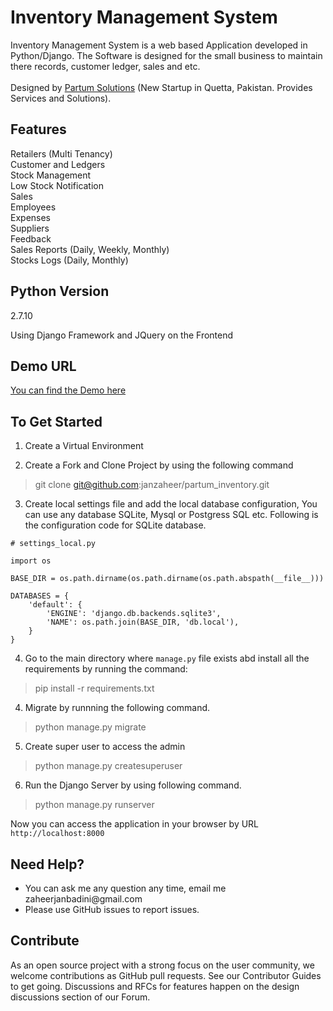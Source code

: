 # Inventory Management System #

Inventory Management System is a web based Application developed in Python/Django. The Software is designed for the small business to maintain there records, customer ledger, sales and etc.<br>
<br>Designed by <a href="partumsolutions.com">Partum Solutions</a> (New Startup in Quetta, Pakistan. Provides Services and Solutions).

## Features

Retailers (Multi Tenancy)<br>
Customer and Ledgers <br>
Stock Management <br>
Low Stock Notification <br>
Sales <br>
Employees <br>
Expenses <br>
Suppliers <br>
Feedback <br>
Sales Reports (Daily, Weekly, Monthly) <br>
Stocks Logs (Daily, Monthly) <br>

## Python Version
2.7.10<br>

Using Django Framework and JQuery on the Frontend


## Demo URL

<a href="http://demo-inventory.herokuapp.com/"> You can find the Demo here</a>


## To Get Started ##

1. Create a Virtual Environment

2. Create a Fork and Clone Project by using the following command

> git clone git@github.com:janzaheer/partum_inventory.git

3. Create local settings file and add the local database configuration, You can use any database SQLite, Mysql or Postgress SQL etc. Following is the configuration code for SQLite database.
```
# settings_local.py

import os

BASE_DIR = os.path.dirname(os.path.dirname(os.path.abspath(__file__)))

DATABASES = {
    'default': {
        'ENGINE': 'django.db.backends.sqlite3',
        'NAME': os.path.join(BASE_DIR, 'db.local'),
    }
}
```

4. Go to the main directory where `manage.py` file exists abd install all the requirements by running the command:
> pip install -r requirements.txt

4. Migrate by runnning the following command.
> python manage.py migrate

5. Create super user to access the admin
> python manage.py createsuperuser

6. Run the Django Server by using following command.
> python manage.py runserver

Now you can access the application in your browser by URL `http://localhost:8000`

## Need Help? ##
<ul>
<li>You can ask me any question any time, email me zaheerjanbadini@gmail.com</li>
<li>Please use GitHub issues to report issues.</li>
</ul>

## Contribute
As an open source project with a strong focus on the user community, we welcome contributions as GitHub pull requests. See our Contributor Guides to get going. Discussions and RFCs for features happen on the design discussions section of our Forum.


